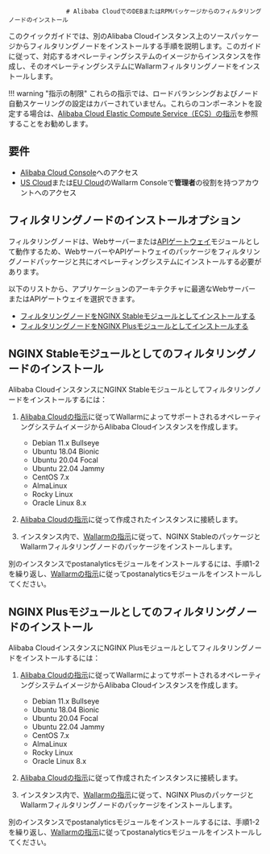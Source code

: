 					# Alibaba CloudでのDEBまたはRPMパッケージからのフィルタリングノードのインストール

このクイックガイドでは、別のAlibaba Cloudインスタンス上のソースパッケージからフィルタリングノードをインストールする手順を説明します。このガイドに従って、対応するオペレーティングシステムのイメージからインスタンスを作成し、そのオペレーティングシステムにWallarmフィルタリングノードをインストールします。

!!! warning "指示の制限"
    これらの指示では、ロードバランシングおよびノード自動スケーリングの設定はカバーされていません。これらのコンポーネントを設定する場合は、[Alibaba Cloud Elastic Compute Service（ECS）の指示](https://www.alibabacloud.com/product/ecs)を参照することをお勧めします。

## 要件

* [Alibaba Cloud Console](https://account.alibabacloud.com/login/login.htm)へのアクセス
* [US Cloud](https://us1.my.wallarm.com/)または[EU Cloud](https://my.wallarm.com/)のWallarm Consoleで**管理者**の役割を持つアカウントへのアクセス

## フィルタリングノードのインストールオプション

フィルタリングノードは、Webサーバーまたは[APIゲートウェイ](https://www.wallarm.com/what/the-concept-of-an-api-gateway)モジュールとして動作するため、WebサーバーやAPIゲートウェイのパッケージをフィルタリングノードパッケージと共にオペレーティングシステムにインストールする必要があります。

以下のリストから、アプリケーションのアーキテクチャに最適なWebサーバーまたはAPIゲートウェイを選択できます。

* [フィルタリングノードをNGINX Stableモジュールとしてインストールする](#installing-the-filtering-node-as-the-nginx-stable-module)
* [フィルタリングノードをNGINX Plusモジュールとしてインストールする](#installing-the-filtering-node-as-the-nginx-plus-module)

## NGINX Stableモジュールとしてのフィルタリングノードのインストール

Alibaba CloudインスタンスにNGINX Stableモジュールとしてフィルタリングノードをインストールするには：

1. [Alibaba Cloudの指示](https://www.alibabacloud.com/help/doc-detail/87190.htm)に従ってWallarmによってサポートされるオペレーティングシステムイメージからAlibaba Cloudインスタンスを作成します。

    * Debian 11.x Bullseye
    * Ubuntu 18.04 Bionic
    * Ubuntu 20.04 Focal
    * Ubuntu 22.04 Jammy
    * CentOS 7.x
    * AlmaLinux
    * Rocky Linux
    * Oracle Linux 8.x
2. [Alibaba Cloudの指示](https://www.alibabacloud.com/help/doc-detail/71529.htm)に従って作成されたインスタンスに接続します。
3. インスタンス内で、[Wallarmの指示](../../../installation/nginx/dynamic-module.md)に従って、NGINX StableのパッケージとWallarmフィルタリングノードのパッケージをインストールします。

別のインスタンスでpostanalyticsモジュールをインストールするには、手順1-2を繰り返し、[Wallarmの指示](../../../admin-en/installation-postanalytics-en.md)に従ってpostanalyticsモジュールをインストールしてください。

## NGINX Plusモジュールとしてのフィルタリングノードのインストール

Alibaba CloudインスタンスにNGINX Plusモジュールとしてフィルタリングノードをインストールするには：

1. [Alibaba Cloudの指示](https://www.alibabacloud.com/help/doc-detail/87190.htm)に従ってWallarmによってサポートされるオペレーティングシステムイメージからAlibaba Cloudインスタンスを作成します。

    * Debian 11.x Bullseye
    * Ubuntu 18.04 Bionic
    * Ubuntu 20.04 Focal
    * Ubuntu 22.04 Jammy
    * CentOS 7.x
    * AlmaLinux
    * Rocky Linux
    * Oracle Linux 8.x
2. [Alibaba Cloudの指示](https://www.alibabacloud.com/help/doc-detail/71529.htm)に従って作成されたインスタンスに接続します。
3. インスタンス内で、[Wallarmの指示](../../../installation/nginx/dynamic-module.md)に従って、NGINX PlusのパッケージとWallarmフィルタリングノードのパッケージをインストールします。

別のインスタンスでpostanalyticsモジュールをインストールするには、手順1-2を繰り返し、[Wallarmの指示](../../../admin-en/installation-postanalytics-en.md)に従ってpostanalyticsモジュールをインストールしてください。